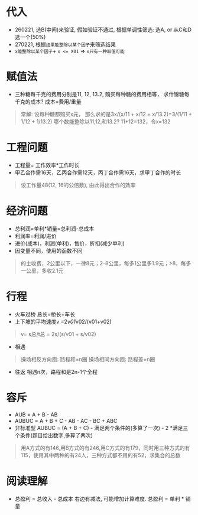 # 代入
- 260221, 选B(中间)来验证, 假如验证不通过, 根据单调性筛选: 选A, or 从C和D选一个(50%)
- 270221, 根据`结果能整除以某个因子`来筛选结果
- `x能整除以某个因子`+ `x <= X01` => `x只有一种取值可能`

# 赋值法
- 三种糖每千克的费用分别是11, 12, 13.2, 购买每种糖的费用相等， 求什锦糖每千克的成本? 成本=费用/重量
> 常解: 设每种糖都购买x元， 那么求的是3x/(x/11 + x/12 + x/13.2)=3/(1/11 + 1/12 + 1/13.2)
> 哪个数能整除以11,12,和13.2? 11*12=132，令x=132

# 工程问题
- 工程量= 工作效率*工作时长
- 甲乙合作需16天，乙丙合作需12天，丙丁合作需16天，求甲丁合作的时长
> 设工作量48(12, 16的公倍数), 由此得出合作的效率
# 经济问题
- 总利润=单利*销量=总利润-总成本
- 利润率=利润/进价
- 进价(成本)，利润(单利)，售价，折扣(减少单利)
- 因变量不同，使用的函数不同
> 的士收费，2公里以下，一律8元；2-8公里，每多1公里多1.9元；>8，每多一公里，多收2.1元
# 行程
- 火车过桥
总长=桥长+车长
- 上下坡的平均速度v =2*v01*v02/(v01+v02)
> v= s总/t总 = 2s/(s/v01 + s/v02)
- 相遇
> 操场相反方向跑: 路程和=n圈
> 操场相同方向跑: 路程差=n圈
- 往返
相遇n次，路程和是2n-1个全程
# 容斥
- AUB = A + B - AB
- AUBUC = A + B + C - AB - AC - BC + ABC
- 非标准型 AUBUC = (A + B + C) - 满足两个条件的(多算了一次) - 2 *满足三个条件(题目给出数字,多算了两次)
> 用A方式的有146,用B方式的有246,用C方式的有179，同时用三种方式的有115，使用其中两种的有24人，三种方式都不用的有52，求集合的总数


# 阅读理解
- 总盈利 = 总收入 - 总成本
右边有减法, 可能增加计算难度. 总盈利 = 单利 * 销量

